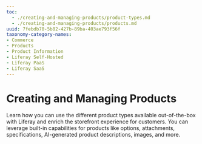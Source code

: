 ```yaml
---
toc:
  - ./creating-and-managing-products/product-types.md
  - ./creating-and-managing-products/products.md
uuid: 7febdb70-5b82-427b-89ba-403ae793f56f
taxonomy-category-names:
- Commerce
- Products
- Product Information
- Liferay Self-Hosted
- Liferay PaaS
- Liferay SaaS
---
```

# Creating and Managing Products

Learn how you can use the different product types available out-of-the-box with Liferay and enrich the storefront experience for customers. You can leverage built-in capabilities for products like options, attachments, specifications, AI-generated product descriptions, images, and more. 